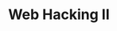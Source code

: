 ---
credit:
- Nathan Farlow
- Kevin H.
featured: false
recording: ''
slides: web_hacking_ii_meeting.pdf
tags:
- Server based attasks
- SQL Injection
- Javascript
- Cross Site Scripting
- XSS Attacks
time_close: ''
time_start: 2021-09-16T23:00:00.000000Z
title: Web Hacking II
week_number: 3
---
